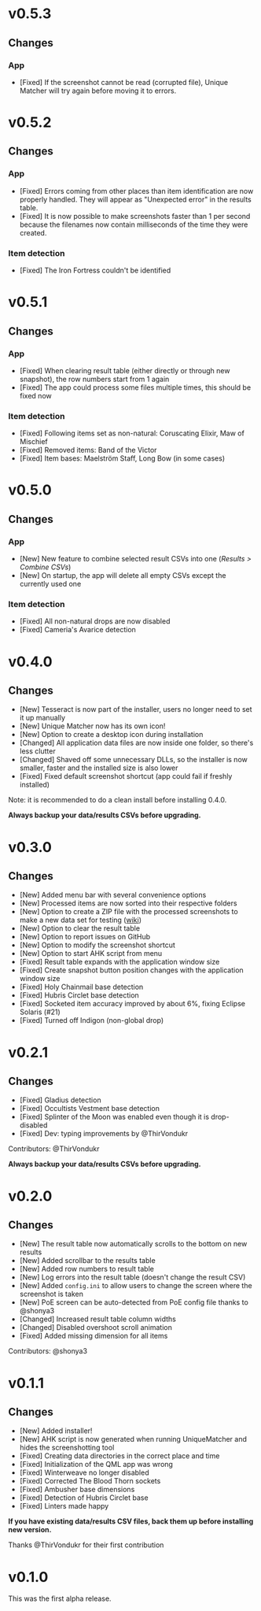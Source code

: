 # v0.5.3

## Changes

### App

- [Fixed] If the screenshot cannot be read (corrupted file),
  Unique Matcher will try again before moving it to errors.

# v0.5.2

## Changes

### App

- [Fixed] Errors coming from other places than item identification are now
  properly handled. They will appear as "Unexpected error" in the results table.
- [Fixed] It is now possible to make screenshots faster than 1 per second
  because the filenames now contain milliseconds of the time they were created.

### Item detection

- [Fixed] The Iron Fortress couldn't be identified

# v0.5.1

## Changes

### App

- [Fixed] When clearing result table (either directly or through new snapshot),
  the row numbers start from 1 again
- [Fixed] The app could process some files multiple times, this should be fixed now

### Item detection

- [Fixed] Following items set as non-natural: Coruscating Elixir, Maw of Mischief
- [Fixed] Removed items: Band of the Victor
- [Fixed] Item bases: Maelström Staff, Long Bow (in some cases)

# v0.5.0

## Changes

### App

- [New] New feature to combine selected result CSVs into one (*Results > Combine CSVs*)
- [New] On startup, the app will delete all empty CSVs except the currently used one

### Item detection

- [Fixed] All non-natural drops are now disabled
- [Fixed] Cameria's Avarice detection

# v0.4.0

## Changes

- [New] Tesseract is now part of the installer, users no longer need to set it up manually
- [New] Unique Matcher now has its own icon!
- [New] Option to create a desktop icon during installation
- [Changed] All application data files are now inside one folder, so there's less clutter
- [Changed] Shaved off some unnecessary DLLs, so the installer is now smaller, faster and the installed size is also lower
- [Fixed] Fixed default screenshot shortcut (app could fail if freshly installed)

Note: it is recommended to do a clean install before installing 0.4.0.

**Always backup your data/results CSVs before upgrading.**

# v0.3.0

## Changes

- [New] Added menu bar with several convenience options
- [New] Processed items are now sorted into their respective folders
- [New] Option to create a ZIP file with the processed screenshots to make a new data set for testing ([wiki](https://github.com/staticf0x/unique-matcher/wiki/Test-data-and-benchmarking))
- [New] Option to clear the result table
- [New] Option to report issues on GitHub
- [New] Option to modify the screenshot shortcut
- [New] Option to start AHK script from menu
- [Fixed] Result table expands with the application window size
- [Fixed] Create snapshot button position changes with the application window size
- [Fixed] Holy Chainmail base detection
- [Fixed] Hubris Circlet base detection
- [Fixed] Socketed item accuracy improved by about 6%, fixing Eclipse Solaris (#21)
- [Fixed] Turned off Indigon (non-global drop)

# v0.2.1

## Changes

- [Fixed] Gladius detection
- [Fixed] Occultists Vestment base detection
- [Fixed] Splinter of the Moon was enabled even though it is drop-disabled
- [Fixed] Dev: typing improvements by @ThirVondukr

Contributors: @ThirVondukr

**Always backup your data/results CSVs before upgrading.**

# v0.2.0

## Changes

- [New] The result table now automatically scrolls to the bottom on new results
- [New] Added scrollbar to the results table
- [New] Added row numbers to result table
- [New] Log errors into the result table (doesn't change the result CSV)
- [New] Added `config.ini` to allow users to change the screen where the screenshot is taken
- [New] PoE screen can be auto-detected from PoE config file thanks to @shonya3
- [Changed] Increased result table column widths
- [Changed] Disabled overshoot scroll animation
- [Fixed] Added missing dimension for all items

Contributors: @shonya3

# v0.1.1

## Changes

- [New] Added installer!
- [New] AHK script is now generated when running UniqueMatcher and hides the screenshotting tool
- [Fixed] Creating data directories in the correct place and time
- [Fixed] Initialization of the QML app was wrong
- [Fixed] Winterweave no longer disabled
- [Fixed] Corrected The Blood Thorn sockets
- [Fixed] Ambusher base dimensions
- [Fixed] Detection of Hubris Circlet base
- [Fixed] Linters made happy

**If you have existing data/results CSV files, back them up before installing new version.**

Thanks @ThirVondukr for their first contribution

# v0.1.0

This was the first alpha release.
